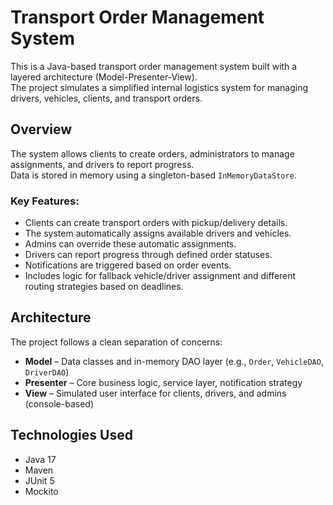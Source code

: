 # Transport Order Management System

This is a Java-based transport order management system built with a layered architecture (Model-Presenter-View).  
The project simulates a simplified internal logistics system for managing drivers, vehicles, clients, and transport orders.

## Overview

The system allows clients to create orders, administrators to manage assignments, and drivers to report progress.  
Data is stored in memory using a singleton-based `InMemoryDataStore`.

### Key Features:

- Clients can create transport orders with pickup/delivery details.
- The system automatically assigns available drivers and vehicles.
- Admins can override these automatic assignments.
- Drivers can report progress through defined order statuses.
- Notifications are triggered based on order events.
- Includes logic for fallback vehicle/driver assignment and different routing strategies based on deadlines.

## Architecture

The project follows a clean separation of concerns:
- **Model** – Data classes and in-memory DAO layer (e.g., `Order`, `VehicleDAO`, `DriverDAO`)
- **Presenter** – Core business logic, service layer, notification strategy
- **View** – Simulated user interface for clients, drivers, and admins (console-based)

## Technologies Used

- Java 17
- Maven
- JUnit 5
- Mockito
